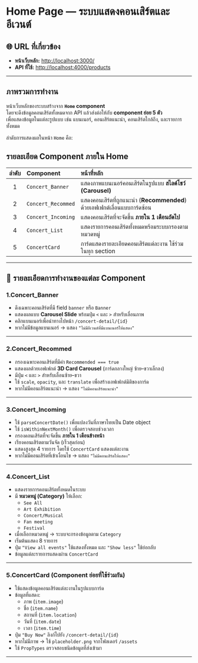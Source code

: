 # Home Page — ระบบแสดงคอนเสิร์ตและอีเวนต์

## 🌐 URL ที่เกี่ยวข้อง
- **หน้าเว็บหลัก:** [http://localhost:3000/](http://localhost:3000/)
- **API ที่ใช้:** [http://localhost:4000/products](http://localhost:4000/products)

---

## ภาพรวมการทำงาน

หน้าเว็บหลักของระบบสร้างจาก **`Home` component**  
โดยจะดึงข้อมูลคอนเสิร์ตทั้งหมดจาก API แล้วส่งต่อให้กับ **component ย่อย 5 ตัว**  
เพื่อแสดงข้อมูลในแต่ละรูปแบบ เช่น แบนเนอร์, คอนเสิร์ตแนะนำ, คอนเสิร์ตใกล้ถึง, และรายการทั้งหมด

ลำดับการแสดงผลในหน้า `Home` คือ:
## รายละเอียด Component ภายใน Home

| ลำดับ | Component | หน้าที่หลัก |
|:--:|:--|:--|
| 1 | `Concert_Banner` | แสดงภาพแบนเนอร์คอนเสิร์ตในรูปแบบ **สไลด์โชว์ (Carousel)** |
| 2 | `Concert_Recommed` | แสดงคอนเสิร์ตที่ถูกแนะนำ (**Recommended**) ด้วยเอฟเฟกต์เลื่อนแบบการ์ดซ้อน |
| 3 | `Concert_Incoming` | แสดงคอนเสิร์ตที่จะจัดขึ้น **ภายใน 1 เดือนถัดไป** |
| 4 | `Concert_List` | แสดงรายการคอนเสิร์ตทั้งหมดพร้อมระบบกรองตามหมวดหมู่ |
| 5 | `ConcertCard` | การ์ดแสดงรายละเอียดคอนเสิร์ตแต่ละงาน ใช้ร่วมในทุก section |

---

## 🔹 รายละเอียดการทำงานของแต่ละ Component

### 1.Concert_Banner
- ดึงเฉพาะคอนเสิร์ตที่มี field `banner` หรือ `Banner`
- แสดงผลแบบ **Carousel Slide** พร้อมปุ่ม `<` และ `>` สำหรับเลื่อนภาพ
- คลิกแบนเนอร์เพื่อนำทางไปหน้า `/concert-detail/{id}`
- หากไม่มีข้อมูลแบนเนอร์ → แสดง `"ไม่มีอีเวนต์ที่มีแบนเนอร์ให้แสดง"`

---

### 2.Concert_Recommed
- กรองเฉพาะคอนเสิร์ตที่มีค่า `Recommended === true`
- แสดงผลด้วยเอฟเฟกต์ **3D Card Carousel** (การ์ดกลางใหญ่ ซ้าย–ขวาเล็กลง)
- มีปุ่ม `<` และ `>` สำหรับเลื่อนซ้าย–ขวา
- ใช้ `scale`, `opacity`, และ `translate` เพื่อสร้างเอฟเฟกต์มิติของการ์ด
- หากไม่มีคอนเสิร์ตแนะนำ → แสดง `"ไม่มีคอนเสิร์ตแนะนำ"`

---

### 3.Concert_Incoming
- ใช้ `parseConcertDate()` เพื่อแปลงวันที่ภาษาไทยเป็น Date object
- ใช้ `isWithinNextMonth()` เพื่อตรวจสอบช่วงเวลา
- กรองคอนเสิร์ตที่จะจัดขึ้น **ภายใน 1 เดือนข้างหน้า**
- เรียงคอนเสิร์ตตามวันจัด (เร็วสุดก่อน)
- แสดงสูงสุด 4 รายการ โดยใช้ `ConcertCard` แสดงแต่ละงาน
- หากไม่มีคอนเสิร์ตที่เข้าเงื่อนไข → แสดง `"ไม่มีคอนเสิร์ตให้แสดง"`

---

### 4️.Concert_List
- แสดงรายการคอนเสิร์ตทั้งหมดในระบบ
- มี **หมวดหมู่ (Category)** ให้เลือก:
  - `See All`
  - `Art Exhibition`
  - `Concert/Musical`
  - `Fan meeting`
  - `Festival`
- เมื่อเลือกหมวดหมู่ → ระบบจะกรองข้อมูลตาม `Category`
- เริ่มต้นแสดง 8 รายการ
- ปุ่ม `"View all events"` ใช้แสดงทั้งหมด และ `"Show less"` ใช้ย่อกลับ
- ข้อมูลแต่ละรายการแสดงผ่าน `ConcertCard`

---

### 5️.ConcertCard (Component ย่อยที่ใช้ร่วมกัน)
- ใช้แสดงข้อมูลคอนเสิร์ตแต่ละงานในรูปแบบการ์ด  
- ข้อมูลที่แสดง:
  - ภาพ (`item.image`)
  - ชื่อ (`item.name`)
  - สถานที่ (`item.location`)
  - วันที่ (`item.date`)
  - เวลา (`item.time`)
- ปุ่ม `"Buy Now"` ลิงก์ไปยัง `/concert-detail/{id}`
- หากไม่มีภาพ → ใช้ `placeholder.png` จากโฟลเดอร์ `/assets`
- ใช้ `PropTypes` ตรวจสอบชนิดข้อมูลที่ส่งเข้ามา

---
